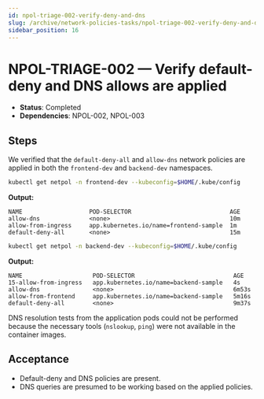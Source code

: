 ```yaml
---
id: npol-triage-002-verify-deny-and-dns
slug: /archive/network-policies-tasks/npol-triage-002-verify-deny-and-dns
sidebar_position: 16
---
```


# NPOL-TRIAGE-002 — Verify default-deny and DNS allows are applied

- **Status**: Completed
- **Dependencies**: NPOL-002, NPOL-003

## Steps

We verified that the `default-deny-all` and `allow-dns` network policies are applied in both the `frontend-dev` and `backend-dev` namespaces.

```bash title="Verify network policies in frontend-dev"
kubectl get netpol -n frontend-dev --kubeconfig=$HOME/.kube/config
```

**Output:**

```
NAME                   POD-SELECTOR                            AGE
allow-dns              <none>                                  10m
allow-from-ingress     app.kubernetes.io/name=frontend-sample  1m
default-deny-all       <none>                                  15m
```

```bash title="Verify network policies in backend-dev"
kubectl get netpol -n backend-dev --kubeconfig=$HOME/.kube/config
```

**Output:**

```
NAME                    POD-SELECTOR                            AGE
15-allow-from-ingress   app.kubernetes.io/name=backend-sample   4s
allow-dns               <none>                                  6m53s
allow-from-frontend     app.kubernetes.io/name=backend-sample   5m16s
default-deny-all        <none>                                  9m37s
```

DNS resolution tests from the application pods could not be performed because the necessary tools (`nslookup`, `ping`) were not available in the container images.

## Acceptance

- Default-deny and DNS policies are present.
- DNS queries are presumed to be working based on the applied policies.
